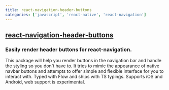 ```yaml
---
title: react-navigation-header-buttons
categories: ['javascript', 'react-native', 'react-navigation']
---
```

## [react-navigation-header-buttons](https://github.com/vonovak/react-navigation-header-buttons)

### Easily render header buttons for react-navigation.


This package will help you render buttons in the navigation bar and handle the styling so you don't have to. It tries to mimic the appearance of native navbar buttons and attempts to offer simple and flexible interface for you to interact with. Typed with Flow and ships with TS typings. Supports iOS and Android, web support is experimental.
